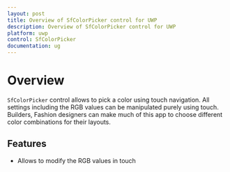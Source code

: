 ```yaml
---
layout: post
title: Overview of SfColorPicker control for UWP
description: Overview of SfColorPicker control for UWP
platform: uwp
control: SfColorPicker
documentation: ug
---
```


# Overview

`SfColorPicker` control allows to pick a color using touch navigation. All settings including the RGB values can be manipulated purely using touch. Builders, Fashion designers can make much of this app to choose different color combinations for their layouts.

## Features

* Allows to modify the RGB values in touch



